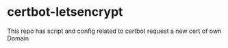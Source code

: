 # certbot-letsencrypt
This repo has script and config related to certbot request a new cert of own Domain
